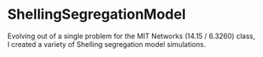 # ShellingSegregationModel
Evolving out of a single problem for the MIT Networks (14.15 / 6.3260) class, I created a variety of Shelling segregation model simulations.
